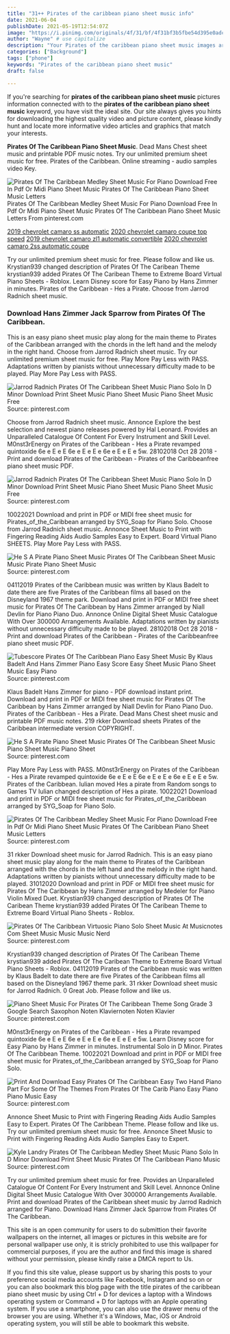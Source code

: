 ```yaml
---
title: "31++ Pirates of the caribbean piano sheet music info"
date: 2021-06-04
publishDate: 2021-05-19T12:54:07Z
image: "https://i.pinimg.com/originals/4f/31/bf/4f31bf3b5fbe54d395e0adc4ebf44a43.gif"
author: "Wayne" # use capitalize
description: "Your Pirates of the caribbean piano sheet music images are ready. Pirates of the caribbean piano sheet music are a topic that is being searched for and liked by netizens today. You can Get the Pirates of the caribbean piano sheet music files here. Get all free images."
categories: ["Background"]
tags: ["phone"]
keywords: "Pirates of the caribbean piano sheet music"
draft: false

---
```


If you're searching for **pirates of the caribbean piano sheet music** pictures information connected with to the **pirates of the caribbean piano sheet music** keyword, you have visit the ideal  site.  Our site always  gives you  hints  for downloading  the highest  quality video and picture  content, please kindly hunt and locate more informative video articles and graphics  that match your interests.

**Pirates Of The Caribbean Piano Sheet Music**. Dead Mans Chest sheet music and printable PDF music notes. Try our unlimited premium sheet music for free. Pirates of the Caribbean. Online streaming - audio samples video Key.

![Pirates Of The Caribbean Medley Sheet Music For Piano Download Free In Pdf Or Midi Piano Sheet Music Pirates Of The Caribbean Piano Sheet Music Letters](https://i.pinimg.com/originals/0e/9a/31/0e9a31ea7b469ddb6ac89fb28f2fc7e0.png "Pirates Of The Caribbean Medley Sheet Music For Piano Download Free In Pdf Or Midi Piano Sheet Music Pirates Of The Caribbean Piano Sheet Music Letters")
Pirates Of The Caribbean Medley Sheet Music For Piano Download Free In Pdf Or Midi Piano Sheet Music Pirates Of The Caribbean Piano Sheet Music Letters From pinterest.com

[2019 chevrolet camaro ss automatic](/2019-chevrolet-camaro-ss-automatic/)
[2020 chevrolet camaro coupe top speed](/2020-chevrolet-camaro-coupe-top-speed/)
[2019 chevrolet camaro zl1 automatic convertible](/2019-chevrolet-camaro-zl1-automatic-convertible/)
[2020 chevrolet camaro 2ss automatic coupe](/2020-chevrolet-camaro-2ss-automatic-coupe/)

Try our unlimited premium sheet music for free. Please follow and like us. Krystian939 changed description of Pirates Of The Caribean Theme krystian939 added Pirates Of The Caribean Theme to Extreme Board Virtual Piano Sheets - Roblox. Learn Disney score for Easy Piano by Hans Zimmer in minutes. Pirates of the Caribbean - Hes a Pirate. Choose from Jarrod Radnich sheet music.

### Download Hans Zimmer Jack Sparrow from Pirates Of The Caribbean.

This is an easy piano sheet music play along for the main theme to Pirates of the Caribbean arranged with the chords in the left hand and the melody in the right hand. Choose from Jarrod Radnich sheet music. Try our unlimited premium sheet music for free. Play More Pay Less with PASS. Adaptations written by pianists without unnecessary difficulty made to be played. Play More Pay Less with PASS.


![Jarrod Radnich Pirates Of The Caribbean Sheet Music Piano Solo In D Minor Download Print Sheet Music Piano Sheet Music Piano Sheet Music Free](https://i.pinimg.com/originals/18/7d/80/187d800ed90fc6a2feb697e0fd413a4b.gif "Jarrod Radnich Pirates Of The Caribbean Sheet Music Piano Solo In D Minor Download Print Sheet Music Piano Sheet Music Piano Sheet Music Free")
Source: pinterest.com

Choose from Jarrod Radnich sheet music. Annonce Explore the best selection and newest piano releases powered by Hal Leonard. Provides an Unparalleled Catalogue Of Content For Every Instrument and Skill Level. M0nst3rEnergy on Pirates of the Caribbean - Hes a Pirate revamped quintoxide 6e e E e E 6e e E e E e 6e e E e E e 5w. 28102018 Oct 28 2018 - Print and download Pirates of the Caribbean - Pirates of the Caribbeanfree piano sheet music PDF.

![Jarrod Radnich Pirates Of The Caribbean Sheet Music Piano Solo In D Minor Download Print Sheet Music Piano Sheet Music Piano Sheet Music Free](https://i.pinimg.com/originals/47/8e/95/478e950e210111a24cebad4f90321c5f.gif "Jarrod Radnich Pirates Of The Caribbean Sheet Music Piano Solo In D Minor Download Print Sheet Music Piano Sheet Music Piano Sheet Music Free")
Source: pinterest.com

10022021 Download and print in PDF or MIDI free sheet music for Pirates_of_the_Caribbean arranged by SYG_Soap for Piano Solo. Choose from Jarrod Radnich sheet music. Annonce Sheet Music to Print with Fingering Reading Aids Audio Samples Easy to Expert. Board Virtual Piano SHEETS. Play More Pay Less with PASS.

![He S A Pirate Piano Sheet Music Pirates Of The Caribbean Sheet Music Music Pirate Piano Sheet Music](https://i.pinimg.com/originals/7e/eb/36/7eeb360dcf982ac66b1228c4becf0cdf.jpg "He S A Pirate Piano Sheet Music Pirates Of The Caribbean Sheet Music Music Pirate Piano Sheet Music")
Source: pinterest.com

04112019 Pirates of the Caribbean music was written by Klaus Badelt to date there are five Pirates of the Caribbean films all based on the Disneyland 1967 theme park. Download and print in PDF or MIDI free sheet music for Pirates Of The Caribbean by Hans Zimmer arranged by Niall Devlin for Piano Piano Duo. Annonce Online Digital Sheet Music Catalogue With Over 300000 Arrangements Available. Adaptations written by pianists without unnecessary difficulty made to be played. 28102018 Oct 28 2018 - Print and download Pirates of the Caribbean - Pirates of the Caribbeanfree piano sheet music PDF.

![Tubescore Pirates Of The Caribbean Piano Easy Sheet Music By Klaus Badelt And Hans Zimmer Piano Easy Score Easy Sheet Music Piano Sheet Music Easy Piano](https://i.pinimg.com/originals/7f/3d/c7/7f3dc7227273c419ceb03fb1aeaa0985.png "Tubescore Pirates Of The Caribbean Piano Easy Sheet Music By Klaus Badelt And Hans Zimmer Piano Easy Score Easy Sheet Music Piano Sheet Music Easy Piano")
Source: pinterest.com

Klaus Badelt Hans Zimmer for piano - PDF download instant print. Download and print in PDF or MIDI free sheet music for Pirates Of The Caribbean by Hans Zimmer arranged by Niall Devlin for Piano Piano Duo. Pirates of the Caribbean - Hes a Pirate. Dead Mans Chest sheet music and printable PDF music notes. 219 rkker Download sheets Pirates of the Caribbean intermediate version COPYRIGHT.

![He S A Pirate Piano Sheet Music Pirates Of The Caribbean Sheet Music Piano Sheet Music Piano Sheet](https://i.pinimg.com/originals/6d/b8/a1/6db8a170472a5f811dab86c9ad8baf6a.jpg "He S A Pirate Piano Sheet Music Pirates Of The Caribbean Sheet Music Piano Sheet Music Piano Sheet")
Source: pinterest.com

Play More Pay Less with PASS. M0nst3rEnergy on Pirates of the Caribbean - Hes a Pirate revamped quintoxide 6e e E e E 6e e E e E e 6e e E e E e 5w. Pirates of the Caribbean. Iulian moved Hes a pirate from Random songs to Games TV Iulian changed description of Hes a pirate. 10022021 Download and print in PDF or MIDI free sheet music for Pirates_of_the_Caribbean arranged by SYG_Soap for Piano Solo.

![Pirates Of The Caribbean Medley Sheet Music For Piano Download Free In Pdf Or Midi Piano Sheet Music Pirates Of The Caribbean Piano Sheet Music Letters](https://i.pinimg.com/originals/0e/9a/31/0e9a31ea7b469ddb6ac89fb28f2fc7e0.png "Pirates Of The Caribbean Medley Sheet Music For Piano Download Free In Pdf Or Midi Piano Sheet Music Pirates Of The Caribbean Piano Sheet Music Letters")
Source: pinterest.com

31 rkker Download sheet music for Jarrod Radnich. This is an easy piano sheet music play along for the main theme to Pirates of the Caribbean arranged with the chords in the left hand and the melody in the right hand. Adaptations written by pianists without unnecessary difficulty made to be played. 31012020 Download and print in PDF or MIDI free sheet music for Pirates Of The Caribbean by Hans Zimmer arranged by Medeler for Piano Violin Mixed Duet. Krystian939 changed description of Pirates Of The Caribean Theme krystian939 added Pirates Of The Caribean Theme to Extreme Board Virtual Piano Sheets - Roblox.

![Pirates Of The Caribbean Virtuosic Piano Solo Sheet Music At Musicnotes Com Sheet Music Music Music Nerd](https://i.pinimg.com/originals/14/49/4a/14494a1670263f62a9ae1bb3814f3e58.jpg "Pirates Of The Caribbean Virtuosic Piano Solo Sheet Music At Musicnotes Com Sheet Music Music Music Nerd")
Source: pinterest.com

Krystian939 changed description of Pirates Of The Caribean Theme krystian939 added Pirates Of The Caribean Theme to Extreme Board Virtual Piano Sheets - Roblox. 04112019 Pirates of the Caribbean music was written by Klaus Badelt to date there are five Pirates of the Caribbean films all based on the Disneyland 1967 theme park. 31 rkker Download sheet music for Jarrod Radnich. 0 Great Job. Please follow and like us.

![Piano Sheet Music For Pirates Of The Caribbean Theme Song Grade 3 Google Search Saxophon Noten Klaviernoten Noten Klavier](https://i.pinimg.com/originals/31/1b/f3/311bf3ef2fd8affaa0251b7db10bfa3c.jpg "Piano Sheet Music For Pirates Of The Caribbean Theme Song Grade 3 Google Search Saxophon Noten Klaviernoten Noten Klavier")
Source: pinterest.com

M0nst3rEnergy on Pirates of the Caribbean - Hes a Pirate revamped quintoxide 6e e E e E 6e e E e E e 6e e E e E e 5w. Learn Disney score for Easy Piano by Hans Zimmer in minutes. Instrumental Solo in D Minor. Pirates Of The Caribbean Theme. 10022021 Download and print in PDF or MIDI free sheet music for Pirates_of_the_Caribbean arranged by SYG_Soap for Piano Solo.

![Print And Download Easy Pirates Of The Caribbean Easy Two Hand Piano Part For Some Of The Themes From Pirates Of The Carib Piano Easy Piano Piano Music Easy](https://i.pinimg.com/originals/2e/29/ef/2e29efa04d19220882854b4ba5ba64c6.jpg "Print And Download Easy Pirates Of The Caribbean Easy Two Hand Piano Part For Some Of The Themes From Pirates Of The Carib Piano Easy Piano Piano Music Easy")
Source: pinterest.com

Annonce Sheet Music to Print with Fingering Reading Aids Audio Samples Easy to Expert. Pirates Of The Caribbean Theme. Please follow and like us. Try our unlimited premium sheet music for free. Annonce Sheet Music to Print with Fingering Reading Aids Audio Samples Easy to Expert.

![Kyle Landry Pirates Of The Caribbean Medley Sheet Music Piano Solo In D Minor Download Print Sheet Music Pirates Of The Caribbean Piano Music](https://i.pinimg.com/originals/4f/31/bf/4f31bf3b5fbe54d395e0adc4ebf44a43.gif "Kyle Landry Pirates Of The Caribbean Medley Sheet Music Piano Solo In D Minor Download Print Sheet Music Pirates Of The Caribbean Piano Music")
Source: pinterest.com

Try our unlimited premium sheet music for free. Provides an Unparalleled Catalogue Of Content For Every Instrument and Skill Level. Annonce Online Digital Sheet Music Catalogue With Over 300000 Arrangements Available. Print and download Pirates of the Caribbean sheet music by Jarrod Radnich arranged for Piano. Download Hans Zimmer Jack Sparrow from Pirates Of The Caribbean.

This site is an open community for users to do submittion their favorite wallpapers on the internet, all images or pictures in this website are for personal wallpaper use only, it is stricly prohibited to use this wallpaper for commercial purposes, if you are the author and find this image is shared without your permission, please kindly raise a DMCA report to Us.

If you find this site value, please support us by sharing this posts to your preference social media accounts like Facebook, Instagram and so on or you can also bookmark this blog page with the title pirates of the caribbean piano sheet music by using Ctrl + D for devices a laptop with a Windows operating system or Command + D for laptops with an Apple operating system. If you use a smartphone, you can also use the drawer menu of the browser you are using. Whether it's a Windows, Mac, iOS or Android operating system, you will still be able to bookmark this website.
